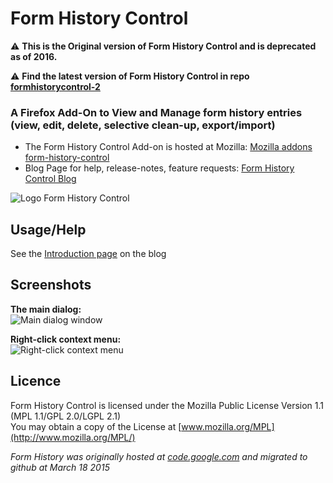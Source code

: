# Form History Control

:warning: __This is the Original version of Form History Control and is deprecated as of 2016.__

:warning: __Find the latest version of Form History Control in repo [formhistorycontrol-2](https://github.com/stephanmahieu/formhistorycontrol-2)__

### A Firefox Add-On to View and Manage form history entries (view, edit, delete, selective clean-up, export/import) 

* The Form History Control Add-on is hosted at Mozilla: [Mozilla addons form-history-control](https://addons.mozilla.org/nl/firefox/addon/form-history-control/)
* Blog Page for help, release-notes, feature requests: [Form History Control Blog](http://formhistory.blogspot.nl/)

![Logo Form History Control](https://addons.cdn.mozilla.net/user-media/addon_icons/12/12021-64.png?modified=1457882415 "FHC logo")

## Usage/Help
See the [Introduction page](http://formhistory.blogspot.nl/2009/06/introduction-to-form-history-control.html) on the blog

## Screenshots
**The main dialog:**  
![Main dialog window](https://lh3.googleusercontent.com/-PRQ7AFW6Lfo/T_NVnSg4lNI/AAAAAAAAEZY/c89cOk9Rtc88jeNirY0pk_ISQyhiWrD6wCCo/s800-Ic42/maincontrol.png)

**Right-click context menu:**  
![Right-click context menu](https://lh3.googleusercontent.com/-ijG9OmuwhKs/T_NPqxcbMHI/AAAAAAAAD5A/rN9VxEvtj0wf2AneVZ02dAnDjpSuZHabgCCo/s800-Ic42/contextmenu.png)

## Licence
Form History Control is licensed under the Mozilla Public License Version 1.1 (MPL 1.1/GPL 2.0/LGPL 2.1)  
You may obtain a copy of the License at [www.mozilla.org/MPL](http://www.mozilla.org/MPL/)

_Form History was originally hosted at [code.google.com](http://code.google.com/p/formhistorycontrol) and migrated to github at March 18 2015_
